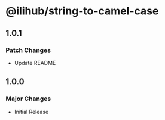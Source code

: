 # @ilihub/string-to-camel-case

## 1.0.1

### Patch Changes

- Update README

## 1.0.0

### Major Changes

- Initial Release
